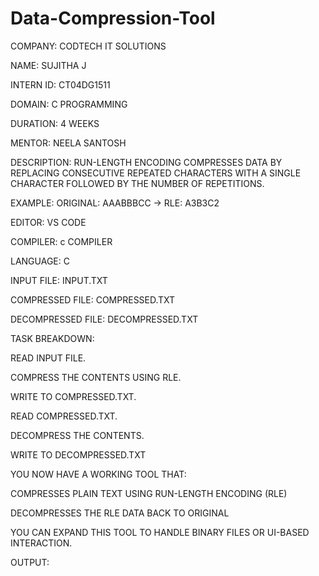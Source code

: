 # Data-Compression-Tool

COMPANY: CODTECH IT SOLUTIONS

NAME: SUJITHA J

INTERN ID: CT04DG1511

DOMAIN: C PROGRAMMING

DURATION: 4 WEEKS

MENTOR: NEELA SANTOSH

DESCRIPTION: RUN-LENGTH ENCODING COMPRESSES DATA BY REPLACING CONSECUTIVE REPEATED CHARACTERS WITH A SINGLE CHARACTER FOLLOWED BY THE NUMBER OF REPETITIONS.

EXAMPLE: ORIGINAL: AAABBBCC → RLE: A3B3C2

EDITOR: VS CODE

COMPILER: c COMPILER

LANGUAGE: C

INPUT FILE: INPUT.TXT

COMPRESSED FILE: COMPRESSED.TXT

DECOMPRESSED FILE: DECOMPRESSED.TXT

TASK BREAKDOWN:

READ INPUT FILE.

COMPRESS THE CONTENTS USING RLE.

WRITE TO COMPRESSED.TXT.

READ COMPRESSED.TXT.

DECOMPRESS THE CONTENTS.

WRITE TO DECOMPRESSED.TXT

YOU NOW HAVE A WORKING TOOL THAT:

COMPRESSES PLAIN TEXT USING RUN-LENGTH ENCODING (RLE)

DECOMPRESSES THE RLE DATA BACK TO ORIGINAL

YOU CAN EXPAND THIS TOOL TO HANDLE BINARY FILES OR UI-BASED INTERACTION.

OUTPUT:

